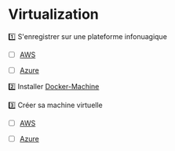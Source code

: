 # Virtualization


:one: S'enregistrer sur une plateforme infonuagique

- [ ] [AWS](https://github.com/CollegeBoreal/Tutoriels/tree/master/E.Education/N.Nuages/1.AWS)

- [ ] [Azure](https://github.com/CollegeBoreal/Tutoriels/tree/master/E.Education/N.Nuages/3.Azure)

:two: Installer [Docker-Machine](https://github.com/CollegeBoreal/Tutoriels/tree/master/2.Virtualisation/2.VM/1.Docker)

:three: Créer sa machine virtuelle

- [ ] [AWS](https://github.com/CollegeBoreal/Tutoriels/tree/master/2.Virtualisation/4.Cloud/2.Public/1.AWS/deployment)

- [ ] [Azure](https://github.com/CollegeBoreal/Tutoriels/tree/master/2.Virtualisation/4.Cloud/2.Public/2.Azure/deployment)


